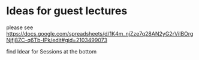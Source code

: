 # Ideas for guest lectures

please see
https://docs.google.com/spreadsheets/d/1K4m_njZze7q28AN2yG2rViIBOrgNjfj8ZC-q6Tb-IPk/edit#gid=2103499073

find Idear for Sessions at the bottom

